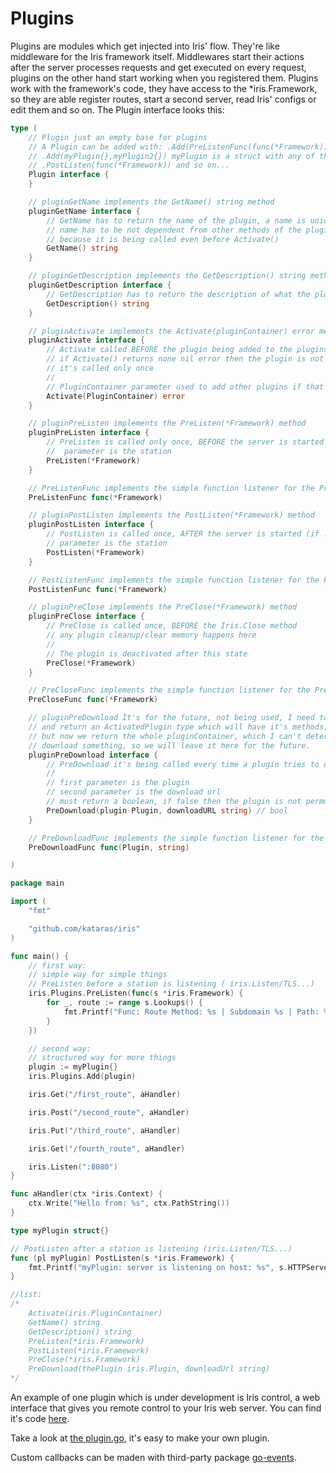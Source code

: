 # Plugins

Plugins are modules which get injected into Iris' flow. They're like middleware for the Iris framework itself. 
Middlewares start their actions after the server processes requests and get executed on every request, 
plugins on the other hand start working when you registered them. 
Plugins work with the framework's code, they have access to the *iris.Framework, so they are able register routes, 
start a second server, read Iris' configs or edit them and so on. 
The Plugin interface looks this:

```go
type (
	// Plugin just an empty base for plugins
	// A Plugin can be added with: .Add(PreListenFunc(func(*Framework))) and so on... or
	// .Add(myPlugin{},myPlugin2{}) myPlugin is a struct with any of the methods below or
	// .PostListen(func(*Framework)) and so on...
	Plugin interface {
	}

	// pluginGetName implements the GetName() string method
	pluginGetName interface {
		// GetName has to return the name of the plugin, a name is unique.
		// name has to be not dependent from other methods of the plugin,
		// because it is being called even before Activate()
		GetName() string
	}

	// pluginGetDescription implements the GetDescription() string method
	pluginGetDescription interface {
		// GetDescription has to return the description of what the plugins is used for
		GetDescription() string
	}

	// pluginActivate implements the Activate(pluginContainer) error method
	pluginActivate interface {
		// Activate called BEFORE the plugin being added to the plugins list,
		// if Activate() returns none nil error then the plugin is not being added to the list
		// it's called only once
		//
		// PluginContainer parameter used to add other plugins if that's necessary by the plugin
		Activate(PluginContainer) error
	}

	// pluginPreListen implements the PreListen(*Framework) method
	pluginPreListen interface {
		// PreListen is called only once, BEFORE the server is started (if .Listen called)
		//  parameter is the station
		PreListen(*Framework)
	}

	// PreListenFunc implements the simple function listener for the PreListen(*Framework)
	PreListenFunc func(*Framework)

	// pluginPostListen implements the PostListen(*Framework) method
	pluginPostListen interface {
		// PostListen is called once, AFTER the server is started (if .Listen called)
		// parameter is the station
		PostListen(*Framework)
	}

	// PostListenFunc implements the simple function listener for the PostListen(*Framework)
	PostListenFunc func(*Framework)

	// pluginPreClose implements the PreClose(*Framework) method
	pluginPreClose interface {
		// PreClose is called once, BEFORE the Iris.Close method
		// any plugin cleanup/clear memory happens here
		//
		// The plugin is deactivated after this state
		PreClose(*Framework)
	}

	// PreCloseFunc implements the simple function listener for the PreClose(*Framework)
	PreCloseFunc func(*Framework)

	// pluginPreDownload It's for the future, not being used, I need to create
	// and return an ActivatedPlugin type which will have it's methods, and pass it on .Activate
	// but now we return the whole pluginContainer, which I can't determinate which plugin tries to
	// download something, so we will leave it here for the future.
	pluginPreDownload interface {
		// PreDownload it's being called every time a plugin tries to download something
		//
		// first parameter is the plugin
		// second parameter is the download url
		// must return a boolean, if false then the plugin is not permmited to download this file
		PreDownload(plugin Plugin, downloadURL string) // bool
	}

	// PreDownloadFunc implements the simple function listener for the PreDownload(plugin,string)
	PreDownloadFunc func(Plugin, string)

)
```

```go
package main

import (
	"fmt"

	"github.com/kataras/iris"
)

func main() {
	// first way:
	// simple way for simple things
	// PreListen before a station is listening ( iris.Listen/TLS...)
	iris.Plugins.PreListen(func(s *iris.Framework) {
		for _, route := range s.Lookups() {
			fmt.Printf("Func: Route Method: %s | Subdomain %s | Path: %s is going to be registed with %d handler(s). \n", route.Method(), route.Subdomain(), route.Path(), len(route.Middleware()))
		}
	})

	// second way:
	// structured way for more things
	plugin := myPlugin{}
	iris.Plugins.Add(plugin)

	iris.Get("/first_route", aHandler)

	iris.Post("/second_route", aHandler)

	iris.Put("/third_route", aHandler)

	iris.Get("/fourth_route", aHandler)

	iris.Listen(":8080")
}

func aHandler(ctx *iris.Context) {
	ctx.Write("Hello from: %s", ctx.PathString())
}

type myPlugin struct{}

// PostListen after a station is listening (iris.Listen/TLS...)
func (pl myPlugin) PostListen(s *iris.Framework) {
	fmt.Printf("myPlugin: server is listening on host: %s", s.HTTPServer.Host())
}

//list:
/*
	Activate(iris.PluginContainer)
	GetName() string
	GetDescription() string
	PreListen(*iris.Framework)
	PostListen(*iris.Framework)
	PreClose(*iris.Framework)
	PreDownload(thePlugin iris.Plugin, downloadUrl string)
*/

```

An example of one plugin which is under development is Iris control, a web interface that gives you remote control to your Iris web server. 
You can find it's code [here](https://github.com/kataras/iris/tree/master/plugins/iriscontrol).

Take a look at [the plugin.go](https://github.com/iris-contrib/plugin), it's easy to make your own plugin.

Custom callbacks can be maden with third-party package [go-events](https://github.com/kataras/go-events).
